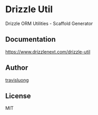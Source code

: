 # Drizzle Util

Drizzle ORM Utilities - Scaffold Generator

## Documentation

https://www.drizzlenext.com/drizzle-util

## Author

[travisluong](https://linktr.ee/travisluong)

## License

MIT
